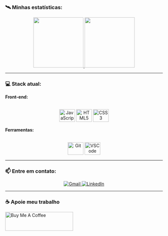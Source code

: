 ### 🛰 Minhas estatísticas:

<div align="center">
  <a href="https://github.com/KaiqueParra">
    <img height="160em" src="https://github-readme-stats.vercel.app/api?username=KaiqueParra&show_icons=true&theme=dark&count_private=true&hide_border=true"/>
    <img height="160em" src="https://github-readme-stats.vercel.app/api/top-langs/?username=KaiqueParra&layout=compact&theme=dark&hide_border=true"/>
  </a>
</div>

---

### 💻 Stack atual:

**Front-end:**
<div align="center" style="display: inline_block"><br>
  <img alt="JavaScript" height="40" width="50" src="https://cdn.jsdelivr.net/gh/devicons/devicon/icons/javascript/javascript-original.svg" />
  <img alt="HTML5" height="40" width="50" src="https://cdn.jsdelivr.net/gh/devicons/devicon/icons/html5/html5-original.svg" />
  <img alt="CSS3" height="40" width="50" src="https://cdn.jsdelivr.net/gh/devicons/devicon/icons/css3/css3-original.svg" />
</div>

**Ferramentas:**
<div align="center" style="display: inline_block"><br>
  <img alt="Git" height="40" width="50" src="https://cdn.jsdelivr.net/gh/devicons/devicon/icons/git/git-original.svg" />
  <img alt="VSCode" height="40" width="50" src="https://cdn.jsdelivr.net/gh/devicons/devicon/icons/vscode/vscode-original.svg" />
</div>


---

### 📫 Entre em contato:

<div align="center">
  <a href="mailto:kaique.p.parra@gmail.com" target="_blank">
    <img src="https://img.shields.io/badge/-Gmail-%23333?style=for-the-badge&logo=gmail&logoColor=white" alt="Gmail">
  </a>
  <a href="https://www.linkedin.com/in/kaiqueparra/" target="_blank">
    <img src="https://img.shields.io/badge/LinkedIn-0077B5?style=for-the-badge&logo=linkedin&logoColor=white" alt="LinkedIn">
  </a>
</div>

---

### ☕ Apoie meu trabalho

<a href="https://kaiqueparra.github.io/me-compre-um-cafe/" target="_blank">
  <img src="https://media.discordapp.net/attachments/1384175033001312376/1384179935085723689/cafeee.png?ex=68517d85&is=68502c05&hm=5245a55ee287c491ce585afe1df28e2525cc361fc615b8a09ff706636bdf7ae4&=&format=webp&quality=lossless" alt="Buy Me A Coffee" height="60" width="217">
</a>
